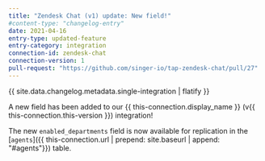 ```yaml
---
title: "Zendesk Chat (v1) update: New field!"
#content-type: "changelog-entry"
date: 2021-04-16
entry-type: updated-feature
entry-category: integration
connection-id: zendesk-chat
connection-version: 1
pull-request: "https://github.com/singer-io/tap-zendesk-chat/pull/27"
---
```

{{ site.data.changelog.metadata.single-integration | flatify }}

A new field has been added to our {{ this-connection.display_name }} (v{{ this-connection.this-version }}) integration!

The new `enabled_departments` field is now available for replication in the [`agents`]({{ this-connection.url | prepend: site.baseurl | append: "#agents"}}) table.